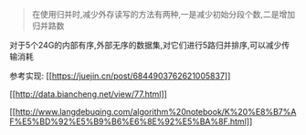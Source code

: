 >在使用归并时,减少外存读写的方法有两种,一是减少初始分段个数,二是增加归并路数

对于5个24G的内部有序,外部无序的数据集,对它们进行5路归并排序,可以减少传输消耗

参考实现:
[[https://juejin.cn/post/6844903762621005837]]

[[http://data.biancheng.net/view/77.html]]

[[http://www.langdebuqing.com/algorithm%20notebook/K%20%E8%B7%AF%E5%BD%92%E5%B9%B6%E6%8E%92%E5%BA%8F.html]]


